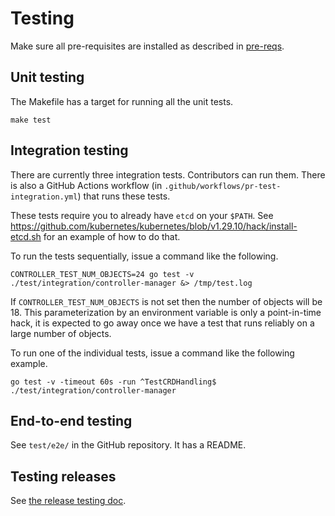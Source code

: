 # Testing

Make sure all pre-requisites are installed as described in [pre-reqs](pre-reqs.md).

## Unit testing

The Makefile has a target for running all the unit tests.

```shell
make test
```

## Integration testing

There are currently three integration tests. Contributors can run them. There is also a GitHub Actions workflow (in `.github/workflows/pr-test-integration.yml`) that runs these tests.

These tests require you to already have `etcd` on your `$PATH`.
See https://github.com/kubernetes/kubernetes/blob/v1.29.10/hack/install-etcd.sh for an example of how to do that.

To run the tests sequentially, issue a command like the following.

```shell
CONTROLLER_TEST_NUM_OBJECTS=24 go test -v ./test/integration/controller-manager &> /tmp/test.log
```

If `CONTROLLER_TEST_NUM_OBJECTS` is not set then the number of objects
will be 18. This parameterization by an environment variable is only a
point-in-time hack, it is expected to go away once we have a test that
runs reliably on a large number of objects.

To run one of the individual tests, issue a command like the following example.

```shell
go test -v -timeout 60s -run ^TestCRDHandling$ ./test/integration/controller-manager
```

## End-to-end testing

See `test/e2e/` in the GitHub repository. It has a README.

## Testing releases

See [the release testing doc](release-testing.md).
